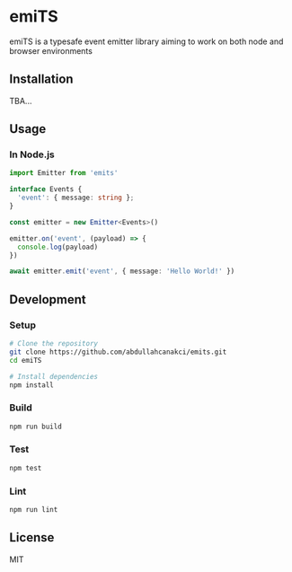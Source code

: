 # emiTS

emiTS is a typesafe event emitter library aiming to work on both node and browser environments

## Installation

TBA...

## Usage

### In Node.js

```typescript
import Emitter from 'emits'

interface Events {
  'event': { message: string };
}

const emitter = new Emitter<Events>()

emitter.on('event', (payload) => {
  console.log(payload)
})

await emitter.emit('event', { message: 'Hello World!' })
```
## Development

### Setup

```bash
# Clone the repository
git clone https://github.com/abdullahcanakci/emits.git
cd emiTS

# Install dependencies
npm install
```

### Build

```bash
npm run build
```

### Test

```bash
npm test
```

### Lint

```bash
npm run lint
```

## License

MIT